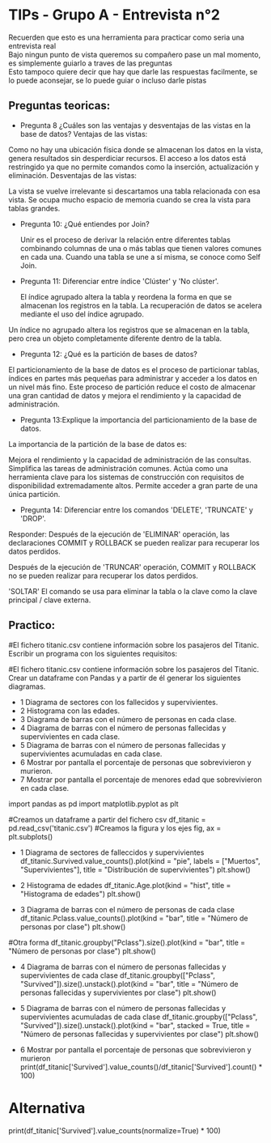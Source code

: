 # TIPs - Grupo A - Entrevista n°2 

Recuerden que esto es una herramienta para practicar como seria una entrevista real<br>
Bajo ningun punto de vista queremos su compañero pase un mal momento, es simplemente guiarlo a traves de las preguntas<br>
Esto tampoco quiere decir que hay que darle las respuestas facilmente, se lo puede aconsejar, se lo puede guiar o incluso darle pistas

## Preguntas teoricas:

* Pregunta 8 ¿Cuáles son las ventajas y desventajas de las vistas en la base de datos?
 Ventajas de las vistas:

Como no hay una ubicación física donde se almacenan los datos en la vista, genera resultados sin desperdiciar recursos.
El acceso a los datos está restringido ya que no permite comandos como la inserción, actualización y eliminación.
Desventajas de las vistas:

La vista se vuelve irrelevante si descartamos una tabla relacionada con esa vista.
Se ocupa mucho espacio de memoria cuando se crea la vista para tablas grandes.

* Pregunta 10: ¿Qué entiendes por Join?

  Unir es el proceso de derivar la relación entre diferentes tablas combinando columnas de una o más tablas que tienen valores comunes en cada una. Cuando una tabla se une a sí misma, se conoce como Self Join.

* Pregunta 11: Diferenciar entre índice 'Clúster' y 'No clúster'.

  El índice agrupado altera la tabla y reordena la forma en que se almacenan los registros en la tabla. La recuperación de datos se acelera mediante el uso del índice agrupado.

Un índice no agrupado altera los registros que se almacenan en la tabla, pero crea un objeto completamente diferente dentro de la tabla.

* Pregunta 12: ¿Qué es la partición de bases de datos?

El particionamiento de la base de datos es el proceso de particionar tablas, índices en partes más pequeñas para administrar y acceder a los datos en un nivel más fino.
Este proceso de partición reduce el costo de almacenar una gran cantidad de datos y mejora el rendimiento y la capacidad de administración.

* Pregunta 13:Explique la importancia del particionamiento de la base de datos.

 La importancia de la partición de la base de datos es:

Mejora el rendimiento y la capacidad de administración de las consultas.
Simplifica las tareas de administración comunes.
Actúa como una herramienta clave para los sistemas de construcción con requisitos de disponibilidad extremadamente altos.
Permite acceder a gran parte de una única partición.


* Pregunta 14: Diferenciar entre los comandos 'DELETE', 'TRUNCATE' y 'DROP'.

Responder: Después de la ejecución de 'ELIMINAR' operación, las declaraciones COMMIT y ROLLBACK se pueden realizar para recuperar los datos perdidos.

Después de la ejecución de 'TRUNCAR' operación, COMMIT y ROLLBACK no se pueden realizar para recuperar los datos perdidos.

'SOLTAR' El comando se usa para eliminar la tabla o la clave como la clave principal / clave externa.


## Practico: 
#El fichero titanic.csv contiene información sobre los pasajeros del Titanic. Escribir un programa con los siguientes requisitos:

#El fichero titanic.csv contiene información sobre los pasajeros del Titanic. Crear un dataframe con Pandas y a partir de él generar los siguientes diagramas.

* 1 Diagrama de sectores con los fallecidos y supervivientes.
* 2 Histograma con las edades.
* 3 Diagrama de barras con el número de personas en cada clase.
* 4 Diagrama de barras con el número de personas fallecidas y supervivientes en cada clase.
* 5 Diagrama de barras con el número de personas fallecidas y supervivientes acumuladas en cada clase.
* 6 Mostrar por pantalla el porcentaje de personas que sobrevivieron y murieron.
* 7 Mostrar por pantalla el porcentaje de menores edad que sobrevivieron en cada clase.


import pandas as pd 
import matplotlib.pyplot as plt 

#Creamos un dataframe a partir del fichero csv
df_titanic = pd.read_csv('titanic.csv')
#Creamos la figura y los ejes
fig, ax = plt.subplots()

* 1 Diagrama de sectores de falleccidos y supervivientes
df_titanic.Survived.value_counts().plot(kind = "pie", labels = ["Muertos", "Supervivientes"], title = "Distribución de supervivientes")
plt.show()

* 2 Histograma de edades
df_titanic.Age.plot(kind = "hist", title = "Histograma de edades")
plt.show()

* 3 Diagrama de barras con el número de personas de cada clase
df_titanic.Pclass.value_counts().plot(kind = "bar", title = "Número de personas por clase")
plt.show()

#Otra forma
df_titanic.groupby("Pclass").size().plot(kind = "bar", title = "Número de personas por clase")
plt.show()

* 4 Diagrama de barras con el número de personas fallecidas y supervivientes de cada clase
df_titanic.groupby(["Pclass", "Survived"]).size().unstack().plot(kind = "bar", title = "Número de personas fallecidas y supervivientes por clase")
plt.show()

* 5 Diagrama de barras con el número de personas fallecidas y supervivientes acumuladas de cada clase
df_titanic.groupby(["Pclass", "Survived"]).size().unstack().plot(kind = "bar", stacked = True, title = "Número de personas fallecidas y supervivientes por clase")
plt.show()

* 6 Mostrar por pantalla el porcentaje de personas que sobrevivieron y murieron
print(df_titanic['Survived'].value_counts()/df_titanic['Survived'].count() * 100)

# Alternativa
print(df_titanic['Survived'].value_counts(normalize=True) * 100)


